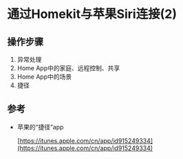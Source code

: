 # 通过Homekit与苹果Siri连接(2)

## 操作步骤

1. 异常处理
2. Home App中的家庭、远程控制、共享
3. Home App中的场景
4. 捷径

## 参考

- 苹果的“捷径”app

    [https://itunes.apple.com/cn/app/id915249334](https://itunes.apple.com/cn/app/id915249334)

